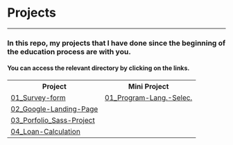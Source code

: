 <h1>Projects</h1>
<hr />
<h3>In this repo, my projects that I have done since the beginning of the education process are with you.</h2>
<h4>You can access the relevant directory by clicking on the links.</h4>

<table>
    <tr>
        <th>Project</th>
        <th>Mini Project</th>
    </tr>
    <tr>
        <td >
          <!-- Satır 1 -->
            <a
      href="https://github.com/muhammedvuslat/Projects/tree/master/01-Survey-form"
      >01_Survey-form</a
    >
        </td>
        <td>
          <a
      href="https://github.com/muhammedvuslat/Projects/tree/master/-Mini%20Projects-/01_Program%20Lang.%20Lister"
      >01_Program-Lang.-Selec.</a
       </td>
    </tr>
    <tr>
        <td>
          <!-- Satır 2 -->
          <a
            href="https://github.com/muhammedvuslat/Projects/tree/master/02_Google-Landing-Page"
            >02_Google-Landing-Page</a
          ></td>
        <td></td>
    </tr>
    <tr>
        <td>
          <!-- Satır 3 -->
            <a
            href="https://github.com/muhammedvuslat/Projects/tree/master/03_Sass-Project"
            >03_Porfolio_Sass-Project</a
          >
        </td>
        <td></td>
    </tr>
    <tr>
        <td>
          <!-- Satır 4 -->
            <a
            href="https://github.com/muhammedvuslat/Projects/tree/master/04_Loan-Calculation"
            >04_Loan-Calculation</a
          >
        </td>
        <td></td>
    </tr>
            
</table>
